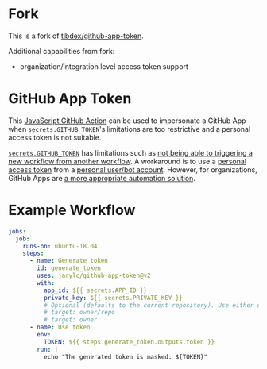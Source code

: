 # Fork

This is a fork of [tibdex/github-app-token](https://github.com/tibdex/github-app-token).

Additional capabilities from fork:
- organization/integration level access token support

# GitHub App Token

This [JavaScript GitHub Action](https://help.github.com/en/actions/building-actions/about-actions#javascript-actions) can be used to impersonate a GitHub App when `secrets.GITHUB_TOKEN`'s limitations are too restrictive and a personal access token is not suitable.

[`secrets.GITHUB_TOKEN`](https://help.github.com/en/actions/configuring-and-managing-workflows/authenticating-with-the-github_token) has limitations such as [not being able to triggering a new workflow from another workflow](https://github.community/t5/GitHub-Actions/Triggering-a-new-workflow-from-another-workflow/td-p/31676).
A workaround is to use a [personal access token](https://help.github.com/en/github/authenticating-to-github/creating-a-personal-access-token-for-the-command-line) from a [personal user/bot account](https://help.github.com/en/github/getting-started-with-github/types-of-github-accounts#personal-user-accounts).
However, for organizations, GitHub Apps are [a more appropriate automation solution](https://developer.github.com/apps/differences-between-apps/#machine-vs-bot-accounts).

# Example Workflow

```yml
jobs:
  job:
    runs-on: ubuntu-18.04
    steps:
      - name: Generate token
        id: generate_token
        uses: jarylc/github-app-token@v2
        with:
          app_id: ${{ secrets.APP_ID }}
          private_key: ${{ secrets.PRIVATE_KEY }}
          # Optional (defaults to the current repository). Use either one.
          # target: owner/repo
          # target: owner
      - name: Use token
        env:
          TOKEN: ${{ steps.generate_token.outputs.token }}
        run: |
          echo "The generated token is masked: ${TOKEN}"
```
